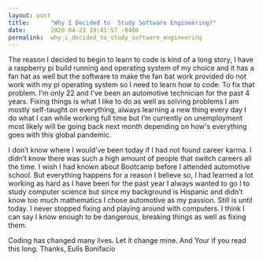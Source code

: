 ```yaml
---
layout: post
title:      "Why I Decided to  Study Software Engineering?"
date:       2020-04-23 19:41:57 -0400
permalink:  why_i_decided_to_study_software_engineering
---
```



The reason I decided to begin to learn to code is kind of a long story, I have a raspberry pi build running and operating system of my choice and it has a fan hat as well but the software to make the fan bat work provided do not work with my pi operating system so I need to learn how to code. To fix that problem. I’m only 22 and I've been an automotive technician for the past 4 years. Fixing things is what I like to do as well as solving problems I am mostly self-taught on everything, always learning a new thing every day I do what I can while working full time but I’m currently on unemployment most likely will be going back next month depending on how's everything goes with this global pandemic. 

I don’t know where I would’ve been today if I had not found career karma. I didn’t know there was such a high amount of people that switch careers all the time. I wish I had known about Bootcamp before I attended automotive school. But everything happens for a reason I believe so, I had learned a lot working as hard as I have been for the past year I always wanted to go I to study computer science but since my background is Hispanic and didn’t know too much mathematics I chose automotive as my passion. Still is until today. I never stopped fixing and playing around with computers. I think I can say I know enough to be dangerous, breaking things as well as fixing them. 

Coding has changed many lives. Let it change mine. And Your if you read this long. 
Thanks, Eulis Bonifacio


